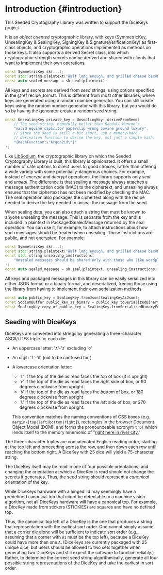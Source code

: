 # Introduction {#introduction}

This Seeded Cryptography Library was written to support the DiceKeys project.

It is an _object oriented_ cryptographic library, with keys
(SymmetricKey, UnsealingKey & SealingKey, SigningKey & SignatureVerificationKey)
as first-class objects,
and cryptographic operations implemented as methods on those keys.
It also supports a derived Secret class, into which
cryptographic-strength secrets can be derived and shared with
clients that want to implement their own operations.

```cpp
const SymmetricKey sk(...);
const std::string plaintext("Wait long enough, and grilled cheese becomes its own spoonerism.");
const auto sealed_message = sk.seal(plaintext);
```

All keys and secrets are derived from _seed_ strings, using options specified in
the @ref recipe_format. This is different from most other libraries,
where keys are generated using a random number generator. You can still create
keys using the random number generator with this library, but you would do so
by having the generator create a random seed string.

```cpp
const UnsealingKey private_key = UnsealingKey::deriveFromSeed(
    // The seed string. Hopefully better than Randall Munroe's
    "valid equine capacitor paperclip wrong bovine ground luxury",
    // Since the seed is still a bit short, use a memory-hard
    // derivation function to derive the key, not just a simple hash.
    "{hashFunction:\"Argon2id\"}"
);
```

Like [LibSodium](https://libsodium.gitbook.io/doc/), the cryptographic library
on which the Seeded Cryptography Library is built, this library is opinionated.
It offers a small number of safe options to direct users to good choices, rather
than offering a wide variety with some potentially-dangerous choices.
For example, instead of _encrypt_ and
_decrypt_ operations, the library supports only _seal_ and _unseal_.
The difference is that sealing a message always attaches a message authentication code (MAC)
to the ciphertext, and unsealing always ensures that the ciphertext has not been modified
by checking the MAC.
The seal operation also packages the ciphertext along with the recipe
needed to derive the key needed to unseal the message from the seed.

When sealing data, you can also attach a string that must be known
to anyone unsealing the message.  This is separate from the key and is
included in plaintext in PackagedSealedMessage returned by the seal operation.
You can use it, for example, to attach
instructions about how such messages should be treated when unsealing.
Those instructions are public, and not encrypted. For example:

```cpp
const SymmetricKey sk(...);
const std::string plaintext("Wait long enough, and grilled cheese becomes its own spoonerism.")
const std::string unsealing_instructions(
    "Unsealed messages should be shared only with those who like wordplay."
);
const auto sealed_message = sk.seal(plaintext, unsealing_instructions);
```

All keys and packaged messages in this library can be easily serialized into
either JSON format or a binary format, and deserialized,
freeing those using the library from having to implement their own
serialization methods.

```cpp
const auto public_key = SealingKey.fromJson(SealingKeyAsJson);
const SodiumBuffer public_key_as_binary = public_key.toSerializedBinaryForm();
const SealingKey copy_of_public_key = SealingKey.fromSerializedBinaryForm(public_key_as_binary);
```

## Seeding with DiceKeys

DiceKeys are converted into strings by generating a three-character ASCII/UTF8 triple for each die:

  - An uppercase letter: '`A`'-'`Z`' excluding '`Q`'
  - An digit: '`1`'-'`6`' (not to be confused for )
  - A lowercase orientation letter:
      - '`t`' if the top of the die as read faces the *t*op of box (it is upright)
      - '`r`' if the top of the die as read faces the *r*ight side of box, or 90 degrees clockwise from upright
      - '`b`' if the top of the die as read faces the *b*ottom of box, or 180 degrees clockwise from upright
      - '`l`' if the top of the die as read faces the *l*eft side of box, or 270 degrees clockwise from upright.

    This convention matches the naming conventions of CSS boxes (e.g. `margin-[top|left|bottom|right]`), rectangles in the browser Document Object Model (DOM), and forms the pronounceable acronym `trbl` which lends itself to the memory mnemonic of "[right here in river city.](https://en.wikipedia.org/wiki/Ya_Got_Trouble)"

The three-character triples are concatenated English reading order, starting at the top left and proceeding across the row, and then down each row until reaching the bottom right.  A DiceKey with 25 dice will yield a 75-character string.

The DiceKey itself may be read in one of four possible orientations, and changing the orientation at which a DiceKey is read should not change the secrets it generates.
Thus, the seed string should represent a _canonical_ orientation of the key.

While DiceKeys hardware with a hinged lid may seemingly have a predefined canonical top that might be detectable to a machine vision algorithm, not all DiceKeys hardware will have a canonical top.  For example, a DiceKey made from stickers (STICKIES) are squares and have no defined top.

Thus, the canonical top left of a DiceKey is the one that produces a string that representation with the earliest sort order.
One cannot simply assume that a corner die alone will be sufficient to indicate sort order (e.g., assuming that a corner with `A1` must be the top left), because a DiceKey could have more than one `A`.  (DiceKeys are currently packaged with 25 unique dice, but users should be allowed to two sets together when generating two DiceKeys and still expect the software to function reliably.)
Rather, to determine the correct seed string algorithmically, generate all four possible string representations of the DiceKey and take the earliest in sort order.
